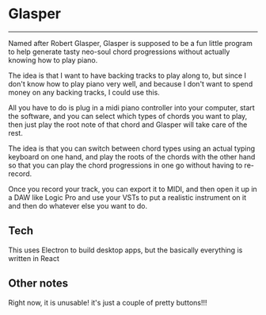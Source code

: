 # Glasper

---

Named after Robert Glasper, Glasper is supposed to be a fun little program to help generate tasty neo-soul 
chord progressions without actually knowing how to play piano.

The idea is that I want to have backing tracks to play along to, but since I don't know how to play piano
very well, and because I don't want to spend money on any backing tracks, I could use this.

All you have to do is plug in a midi piano controller into your computer, start the software, and you can select
which types of chords you want to play, then just play the root note of that chord and Glasper will take care of the rest.

The idea is that you can switch between chord types using an actual typing keyboard on one hand, and play the roots of the chords with the other hand so that you can play the chord progressions in one go without having to re-record.

Once you record your track, you can export it to MIDI, and then open it up in a DAW like Logic Pro and use your VSTs to put a realistic instrument on it and then do whatever else you want to do.

## Tech

This uses Electron to build desktop apps, but the basically everything is written in React

## Other notes
 
Right now, it is unusable! it's just a couple of pretty buttons!!! 
